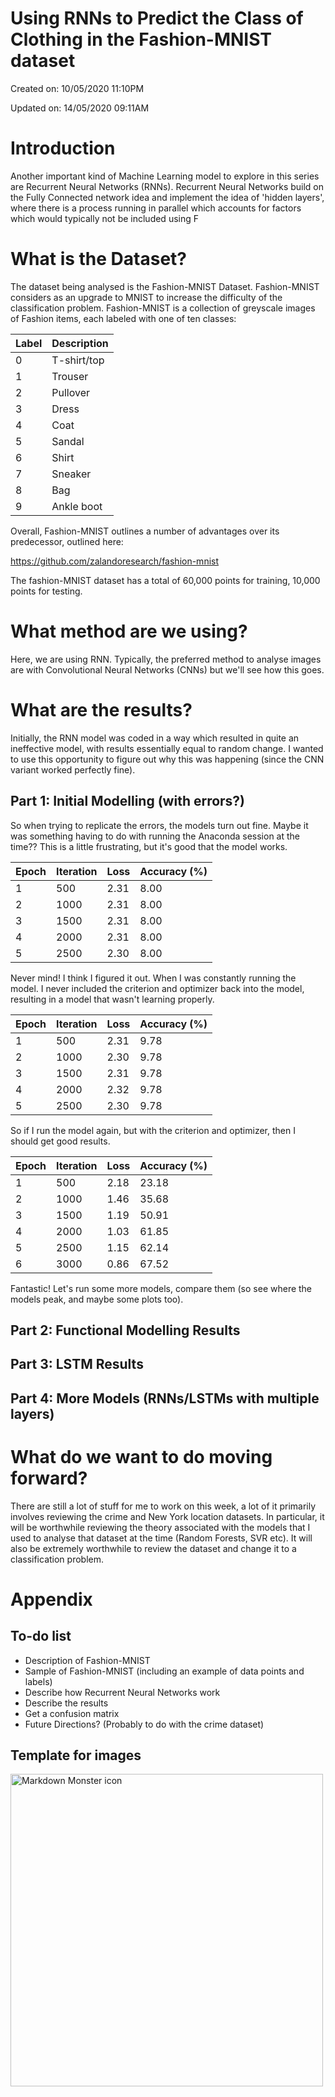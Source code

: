 # Using RNNs to Predict the Class of Clothing in the Fashion-MNIST dataset
Created on: 10/05/2020 11:10PM

Updated on: 14/05/2020 09:11AM

# Introduction
Another important kind of Machine Learning model to explore in this series are Recurrent Neural Networks (RNNs). Recurrent Neural Networks build on the Fully Connected network idea and implement the idea of 'hidden layers', where there is a process running in parallel which accounts for factors which would typically not be included using F

# What is the Dataset?
The dataset being analysed is the Fashion-MNIST Dataset. Fashion-MNIST considers as an upgrade to MNIST to increase the difficulty of the classification problem. Fashion-MNIST is a collection of greyscale images of Fashion items, each labeled with one of ten classes:

| __Label__ | __Description__ |
|-----------|-----------------|
| 0         | T-shirt/top     |
| 1         | Trouser         |
| 2         | Pullover        |
| 3         | Dress           |
| 4         | Coat            |
| 5         | Sandal          |
| 6         | Shirt           |
| 7         | Sneaker         |
| 8         | Bag             |
| 9         | Ankle boot      |

Overall, Fashion-MNIST outlines a number of advantages over its predecessor, outlined here:

https://github.com/zalandoresearch/fashion-mnist

The fashion-MNIST dataset has a total of 60,000 points for training, 10,000 points for testing. 

# What method are we using?
Here, we are using RNN. Typically, the preferred method to analyse images are with Convolutional Neural Networks (CNNs) but we'll see how this goes. 

# What are the results?
Initially, the RNN model was coded in a way which resulted in quite an ineffective model, with results essentially equal to random change. I wanted to use this opportunity to figure out why this was happening (since the CNN variant worked perfectly fine). 

## Part 1: Initial Modelling (with errors?)
So when trying to replicate the errors, the models turn out fine. Maybe it was something having to do with running the Anaconda session at the time?? This is a little frustrating, but it's good that the model works.

| __Epoch__ | __Iteration__ | __Loss__ | __Accuracy (%)__ |
|-----------|---------------|----------|------------------|
| 1         | 500           | 2.31     | 8.00             |
| 2         | 1000          | 2.31     | 8.00             |
| 3         | 1500          | 2.31     | 8.00             |
| 4         | 2000          | 2.31     | 8.00             |
| 5         | 2500          | 2.30     | 8.00             |

Never mind! I think I figured it out. When I was constantly running the model. I never included the criterion and optimizer back into the model, resulting in a model that wasn't learning properly. 

| __Epoch__ | __Iteration__ | __Loss__ | __Accuracy (%)__ |
|-----------|---------------|----------|------------------|
| 1         | 500           | 2.31     | 9.78             |
| 2         | 1000          | 2.30     | 9.78             |
| 3         | 1500          | 2.31     | 9.78             |
| 4         | 2000          | 2.32     | 9.78             |
| 5         | 2500          | 2.30     | 9.78             |

So if I run the model again, but with the criterion and optimizer, then I should get good results. 

| __Epoch__ | __Iteration__ | __Loss__ | __Accuracy (%)__ |
|-----------|---------------|----------|------------------|
| 1         | 500           | 2.18     | 23.18            |
| 2         | 1000          | 1.46     | 35.68            |
| 3         | 1500          | 1.19     | 50.91            |
| 4         | 2000          | 1.03     | 61.85            |
| 5         | 2500          | 1.15     | 62.14            |
| 6         | 3000          | 0.86     | 67.52            |

Fantastic! Let's run some more models, compare them (so see where the models peak, and maybe some plots too). 


## Part 2: Functional Modelling Results


## Part 3: LSTM Results


## Part 4: More Models (RNNs/LSTMs with multiple layers)


# What do we want to do moving forward?
There are still a lot of stuff for me to work on this week, a lot of it primarily involves reviewing the crime and New York location datasets. In particular, it will be worthwhile reviewing the theory associated with the models that I used to analyse that dataset at the time (Random Forests, SVR etc). It will also be extremely worthwhile to review the dataset and change it to a classification problem. 


# Appendix

## To-do list
- Description of Fashion-MNIST
- Sample of Fashion-MNIST (including an example of data points and labels)
- Describe how Recurrent Neural Networks work
- Describe the results
- Get a confusion matrix
- Future Directions? (Probably to do with the crime dataset)

## Template for images
<img src="images/confusion_matrix_ratio.png"
     alt="Markdown Monster icon"
     style="float: left; margin-right: 5px;" 
     width="500px;" />
